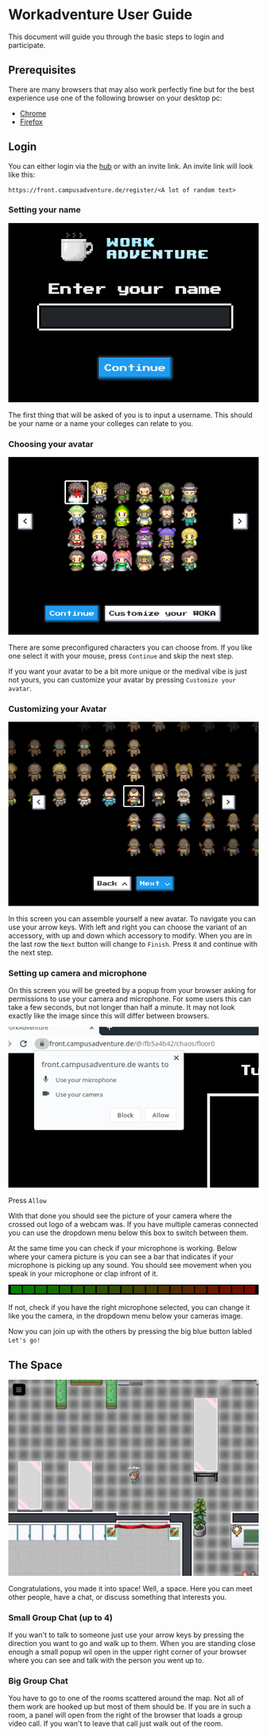 # Workadventure User Guide

This document will guide you through the basic steps to login and participate.

## Prerequisites

There are many browsers that may also work perfectly fine
but for the best experience use one of the following browser on your desktop pc:

* [Chrome](https://www.google.com/chrome/)
* [Firefox](https://www.mozilla.org/en-US/firefox/new/)

## Login

You can either login via the [hub](hub.md) or with an invite link.
An invite link will look like this:

```
https://front.campusadventure.de/register/<A lot of random text>
```

### Setting your name

![Username input mask](img/workadventure/set_name.png)

The first thing that will be asked of you is to input a username.
This should be your name or a name your colleges can relate to you.

### Choosing your avatar

![Avatar selection interface](img/workadventure/set_avatar.png)

There are some preconfigured characters you can choose from. If you like one select it with your mouse, press `Continue` and skip the next step.

If you want your avatar to be a bit more unique or the medival vibe is just not yours, you can customize your avatar by pressing `Customize your avatar`.

### Customizing your Avatar

![Avatar customization interface](img/workadventure/customize_avatar.png)

In this screen you can assemble yourself a new avatar.
To navigate you can use your arrow keys. With left and right you can choose the variant of an accessory, 
with up and down which accessory to modify. When you are in the last row the `Next` button will change to `Finish`.
Press it and continue with the next step.

### Setting up camera and microphone

On this screen you will be greeted by a popup from your browser asking for permissions to use your camera and microphone. For some users this can take a few seconds, but not longer than half a minute. It may not look exactly like the image since this will differ between browsers.

![Camera and microphone permissions popup](img/workadventure/permissions.png)

Press `Allow`

With that done you should see the picture of your camera where the crossed out logo of a webcam was. If you have multiple cameras connected you can use the dropdown menu below this box to switch between them.

At the same time you can check if your microphone is working. Below where your camera picture is you can see a bar that indicates if your microphone is picking up any sound. You should see movement when you speak in your microphone or clap infront of it.

![Microphone indicator bar](img/workadventure/indicator_bar.png)

If not, check if you have the right microphone selected, you can change it like you the camera, in the dropdown menu below your cameras image.

Now you can join up with the others by pressing the big blue button labled `Let's go!`

## The Space

![Picture of player in a world](img/workadventure/start_world.png)

Congratulations, you made it into space! Well, a space. Here you can meet other people, have a chat, or discuss something that interests you.

### Small Group Chat (up to 4)

If you wan't to talk to someone just use your arrow keys by pressing the direction you want to go and walk up to them.
When you are standing close enough a small popup wil open in the upper right corner of your browser where you can see
and talk with the person you went up to.

### Big Group Chat

You have to go to one of the rooms scattered around the map. Not all of them work are hooked up
but most of them should be. If you are in such a room, a panel will open from the right of the
browser that loads a group video call. If you wan't to leave that call just walk out of the room.